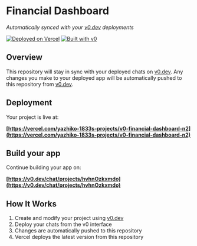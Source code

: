 # Financial Dashboard

*Automatically synced with your [v0.dev](https://v0.dev) deployments*

[![Deployed on Vercel](https://img.shields.io/badge/Deployed%20on-Vercel-black?style=for-the-badge&logo=vercel)](https://vercel.com/yazhiko-1833s-projects/v0-financial-dashboard-n2)
[![Built with v0](https://img.shields.io/badge/Built%20with-v0.dev-black?style=for-the-badge)](https://v0.dev/chat/projects/hvhnOzkxmdo)

## Overview

This repository will stay in sync with your deployed chats on [v0.dev](https://v0.dev).
Any changes you make to your deployed app will be automatically pushed to this repository from [v0.dev](https://v0.dev).

## Deployment

Your project is live at:

**[https://vercel.com/yazhiko-1833s-projects/v0-financial-dashboard-n2](https://vercel.com/yazhiko-1833s-projects/v0-financial-dashboard-n2)**

## Build your app

Continue building your app on:

**[https://v0.dev/chat/projects/hvhnOzkxmdo](https://v0.dev/chat/projects/hvhnOzkxmdo)**

## How It Works

1. Create and modify your project using [v0.dev](https://v0.dev)
2. Deploy your chats from the v0 interface
3. Changes are automatically pushed to this repository
4. Vercel deploys the latest version from this repository